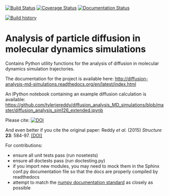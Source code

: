 [![Build Status](https://travis-ci.org/tylerjereddy/diffusion_analysis_MD_simulations.svg?branch=master)](https://travis-ci.org/ldomic/diffusion_analysis_MD_simulations)
[![Coverage Status](https://coveralls.io/repos/tylerjereddy/diffusion_analysis_MD_simulations/badge.svg?branch=master&service=github)](https://coveralls.io/github/ldomic/diffusion_analysis_MD_simulations?branch=master)
[![Documentation Status](https://readthedocs.org/projects/diffusion-analysis-md-simulations/badge/?version=latest)](http://diffusion-analysis-md-simulations.readthedocs.org/en/latest/?badge=latest)

[![Build history](https://buildstats.info/travisci/chart/tylerjereddy/diffusion_analysis_MD_simulations)](https://travis-ci.org/ldomic/diffusion_analysis_MD_simulations/builds)
                

Analysis of particle diffusion in molecular dynamics simulations
================================================================

Contains Python utility functions for the analysis of diffusion in molecular dynamics simulation trajectories.

The documentation for the project is available here: http://diffusion-analysis-md-simulations.readthedocs.org/en/latest/index.html

An IPython notebook containing an example diffusion calculation is available: https://github.com/tylerjereddy/diffusion_analysis_MD_simulations/blob/master/diffusion_analysis_sim126_extended.ipynb 

Please cite: [![DOI](https://zenodo.org/badge/DOI/10.5281/zenodo.11827.svg)](https://doi.org/10.5281/zenodo.11827)

And even better if you cite the original paper: Reddy *et al.* (2015) *Structure* **23**: 584-97. [[DOI]](http://dx.doi.org/10.1016/j.str.2014.12.019)

For contributions:
  * ensure all unit tests pass (run nosetests)
  * ensure all doctests pass (run doctesting.py)
  * if you import new modules, you may need to mock them in the Sphinx conf.py documentation file so that the docs are properly compiled by readthedocs
  * attempt to match the [numpy documentation standard](https://github.com/numpy/numpy/blob/master/doc/HOWTO_DOCUMENT.rst.txt) as closely as possible
